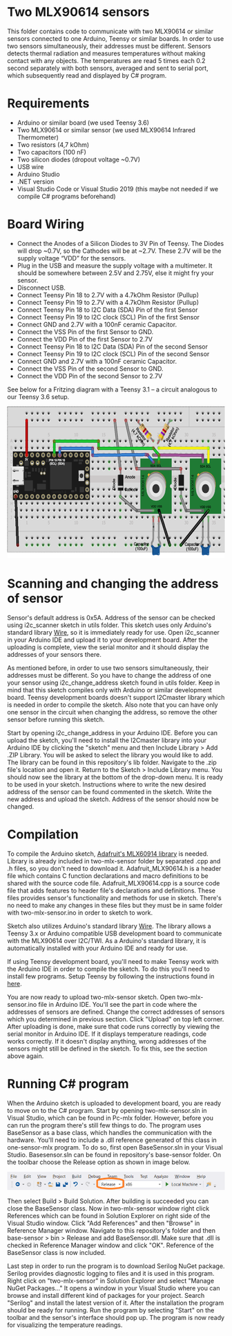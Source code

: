 # Two MLX90614 sensors

This folder contains code to communicate with two MLX90614 or similar sensors connected to one Arduino, Teensy or similar boards. In order to use two sensors simultaneously, their addresses must be different. Sensors detects thermal radiation and measures temperatures without making contact with any objects. The temperatures are read 5 times each 0.2 second separately with both sensors, averaged and sent to serial port, which subsequently read and displayed by C# program.

# Requirements

- Arduino or similar board (we used Teensy 3.6)
- Two MLX90614 or similar sensor (we used MLX90614 Infrared Thermometer)
- Two resistors (4,7 kOhm)
- Two capacitors (100 nF)
- Two silicon diodes (dropout voltage ~0.7V)
- USB wire
- Arduino Studio
- .NET version
- Visual Studio Code or Visual Studio 2019 (this maybe not needed if we compile C# programs beforehand)

# Board Wiring

- Connect the Anodes of a Silicon Diodes to 3V Pin of Teensy. The Diodes will drop ~0.7V, so the Cathodes will be at ~2.7V. These 2.7V will be the supply voltage “VDD” for the sensors.
- Plug in the USB and measure the supply voltage with a multimeter. It should be somewhere between 2.5V and 2.75V, else it might fry your sensor.
- Disconnect USB.
- Connect Teensy Pin 18 to 2.7V with a 4.7kOhm Resistor (Pullup)
- Connect Teensy Pin 19 to 2.7V with a 4.7kOhm Resistor (Pullup)
- Connect Teensy Pin 18 to I2C Data (SDA) Pin of the first Sensor
- Connect Teensy Pin 19 to I2C clock (SCL) Pin of the first Sensor
- Connect GND and 2.7V with a 100nF ceramic Capacitor.
- Connect the VSS Pin of the first Sensor to GND.
- Connect the VDD Pin of the first Sensor to 2.7V
- Connect Teensy Pin 18 to I2C Data (SDA) Pin of the second Sensor
- Connect Teensy Pin 19 to I2C clock (SCL) Pin of the second Sensor
- Connect GND and 2.7V with a 100nF ceramic Capacitor.
- Connect the VSS Pin of the second Sensor to GND.
- Connect the VDD Pin of the second Sensor to 2.7V

 See below for a Fritzing diagram with a Teensy 3.1 – a circuit analogous to our Teensy 3.6 setup. 
 
<img src="https://github.com/Mikkevaris/controlledptt-sensor/blob/master/two-mlx-sensors/Two-point-sensors-board-wiring.png" height="350" width="600">

# Scanning and changing the address of sensor

Sensor's default address is 0x5A. Address of the sensor can be checked using i2c_scanner sketch in utils folder. This sketch uses only Arduino's standard library [Wire](https://www.arduino.cc/en/Reference/Wire), so it is immediately ready for use. Open i2c_scanner in your Arduino IDE and upload it to your development board. After the uploading is complete, view the serial monitor and it should display the addresses of your sensors there.

As mentioned before, in order to use two sensors simultaneously, their addresses must be different. So you have to change the address of one your sensor using i2c_change_address sketch found in utils folder. Keep in mind that this sketch compiles only with Arduino or similar development board. Teensy development boards doesn't support I2Cmaster library which is needed in order to compile the sketch. Also note that you can have only one sensor in the circuit when changing the address, so remove the other sensor before running this sketch.

Start by opening i2c_change_address in your Arduino IDE. Before you can upload the sketch, you'll need to install the I2Cmaster library into your Arduino IDE by clicking the "sketch" menu and then Include Library > Add .ZIP Library. You will be asked to select the library you would like to add. The library can be found in this repository's lib folder. Navigate to the .zip file's location and open it. Return to the Sketch > Include Library menu. You should now see the library at the bottom of the drop-down menu. It is ready to be used in your sketch. Instructions where to write the new desired address of the sensor can be found commented in the sketch. Write the new address and upload the sketch. Address of the sensor should now be changed.

# Compilation

To compile the Arduino sketch, [Adafruit's MLX60914 library](https://github.com/adafruit/Adafruit-MLX90614-Library) is needed. Library is already included in two-mlx-sensor folder by separated .cpp and .h files, so you don't need to download it. Adafruit_MLX90614.h is a header file which contains C function declarations and macro definitions to be shared with the source code file. Adafruit_MLX90614.cpp is a source code file that adds features to header file's declarations and definitions. These files provides sensor's functionality and methods for use in sketch. There's no need to make any changes in these files but they must be in same folder with two-mlx-sensor.ino in order to sketch to work.

Sketch also utilizes Arduino's standard library [Wire](https://www.arduino.cc/en/Reference/Wire). The library allows a Teensy 3.x or Arduino compatible USB development board to communicate with the MLX90614 over I2C/TWI. As a Arduino's standard library, it is automatically installed with your Arduino IDE and ready for use. 

If using Teensy development board, you'll need to make Teensy work with the Arduino IDE in order to compile the sketch. To do this you'll need to install few programs. Setup Teensy by following the instructions found in [here](https://www.pjrc.com/teensy/tutorial.html). 

You are now ready to upload two-mlx-sensor sketch. Open two-mlx-sensor.ino file in Arduino IDE. You'll see the part in code where the addresses of sensors are defined. Change the correct addresses of sensors which you determined in previous section. Click "Upload" on top left corner. After uploading is done, make sure that code runs correctly by viewing the serial monitor in Arduino IDE. If it displays temperature readings, code works correctly. If it doesn't display anything, wrong addresses of the sensors might still be defined in the sketch. To fix this, see the section above again.

# Running C# program

When the Arduino sketch is uploaded to development board, you are ready to move on to the C# program. Start by opening two-mlx-sensor.sln in Visual Studio, which can be found in Pc-mlx folder. However, before you can run the program there's still few things to do. The program uses BaseSensor as a base class, which handles the communication with the hardware. You'll need to include a .dll reference generated of this class in one-sensor-mlx program. To do so, first open BaseSensor.sln in your Visual Studio. Basesensor.sln can be found in repository's base-sensor folder. On the toolbar choose the Release option as shown in image below.

<img src = "https://github.com/Mikkevaris/controlledptt-sensor/blob/master/array-mlx-sensor/toolbarbuildconfiguration.png">

Then select Build > Build Solution. After building is succeeded you can close the BaseSensor class. Now in two-mlx-sensor window right click References which can be found in Solution Explorer on right side of the Visual Studio window. Click "Add References" and then "Browse" in Reference Manager window. Navigate to this repository's folder and then base-sensor > bin > Release and add BaseSensor.dll. Make sure that .dll is checked in Reference Manager window and click "OK". Reference of the BaseSensor class is now included.

Last step in order to run the program is to download Serilog NuGet package. Serilog provides diagnostic logging to files and it is used in this program. Right click on "two-mlx-sensor" in Solution Explorer and select "Manage NuGet Packages..." It opens a window in your Visual Studio where you can browse and install different kind of packages for your project. Search "Serilog" and install the latest version of it. After the installation the program should be ready for running. Run the program by selecting "Start" on the toolbar and the sensor's interface should pop up. The program is now ready for visualizing the temperature readings.
